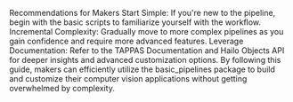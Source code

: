 Recommendations for Makers
Start Simple: If you're new to the pipeline, begin with the basic scripts to familiarize yourself with the workflow.
Incremental Complexity: Gradually move to more complex pipelines as you gain confidence and require more advanced features.
Leverage Documentation: Refer to the TAPPAS Documentation and Hailo Objects API for deeper insights and advanced customization options.
By following this guide, makers can efficiently utilize the basic_pipelines package to build and customize their computer vision applications without getting overwhelmed by complexity.
